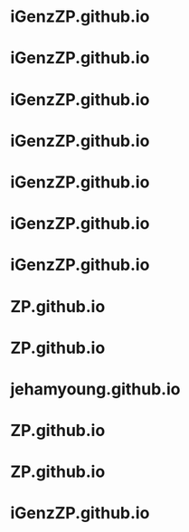 # iGenzZP.github.io
# iGenzZP.github.io
# iGenzZP.github.io
# iGenzZP.github.io
# iGenzZP.github.io
# iGenzZP.github.io
# iGenzZP.github.io
# ZP.github.io
# ZP.github.io
# jehamyoung.github.io
# ZP.github.io
# ZP.github.io
# iGenzZP.github.io
